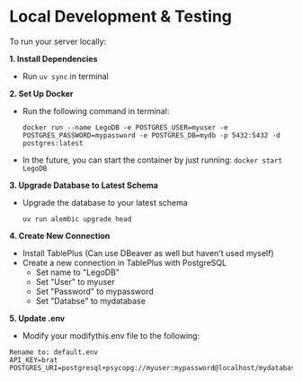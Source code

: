 # Local Development & Testing
To run your server locally:

**1. Install Dependencies**

* Run ```uv sync``` in terminal

**2. Set Up Docker**

* Run the following command in terminal:
    ~~~
    docker run --name LegoDB -e POSTGRES_USER=myuser -e POSTGRES_PASSWORD=mypassword -e POSTGRES_DB=mydb -p 5432:5432 -d postgres:latest
    ~~~
* In the future, you can start the container by just running: ```docker start LegoDB```

**3. Upgrade Database to Latest Schema**

* Upgrade the database to your latest schema
    ~~~
    uv run alembic upgrade head
    ~~~

**4. Create New Connection**

* Install TablePlus (Can use DBeaver as well but haven't used myself)
* Create a new connection in TablePlus with PostgreSQL
    * Set name to "LegoDB"
    * Set "User" to myuser
    * Set "Password" to mypassword
    * Set "Databse" to mydatabase

**5. Update .env**

* Modify your modifythis.env file to the following:
~~~
Rename to: default.env
API_KEY=brat
POSTGRES_URI=postgresql+psycopg://myuser:mypassword@localhost/mydatabase
~~~